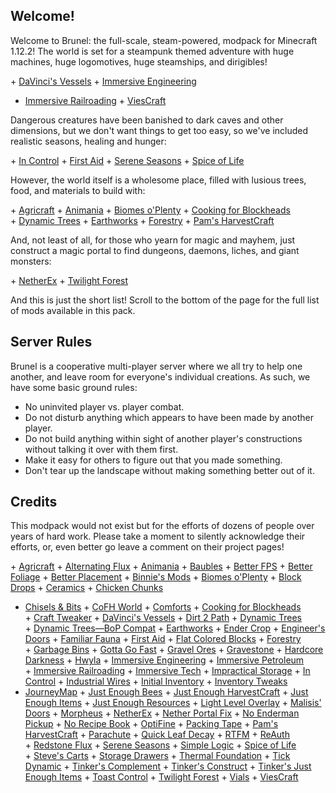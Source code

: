## Welcome!

Welcome to Brunel: the full-scale,
steam-powered, modpack for Minecraft
1.12.2! The world is set for a steampunk
themed adventure with huge machines,
huge logomotives, huge steamships, and
dirigibles!

+ [DaVinci's Vessels](https://minecraft.curseforge.com/projects/davincis-vessels)
+ [Immersive Engineering](https://minecraft.curseforge.com/projects/immersive-engineering)
+ [Immersive Railroading](https://minecraft.curseforge.com/projects/immersive-railroading)
+ [ViesCraft](https://minecraft.curseforge.com/projects/viescraft-airships)

Dangerous creatures have been banished
to dark caves and other dimensions, but
we don't want things to get too easy, so
we've included realistic seasons, healing
and hunger:

+ [In Control](https://minecraft.curseforge.com/projects/in-control)
+ [First Aid](https://minecraft.curseforge.com/projects/first-aid)
+ [Serene Seasons](https://minecraft.curseforge.com/projects/serene-seasons)
+ [Spice of Life](https://minecraft.curseforge.com/projects/the-spice-of-life)

However, the world itself is a wholesome
place, filled with lusious trees, food,
and materials to build with:

+ [Agricraft](https://minecraft.curseforge.com/projects/agricraft)
+ [Animania](https://minecraft.curseforge.com/projects/animania)
+ [Biomes o'Plenty](https://minecraft.curseforge.com/projects/biomes-o-plenty)
+ [Cooking for Blockheads](https://minecraft.curseforge.com/projects/cooking-for-blockheads)
+ [Dynamic Trees](https://minecraft.curseforge.com/projects/dynamictrees)
+ [Earthworks](https://minecraft.curseforge.com/projects/earthworks)
+ [Forestry](https://minecraft.curseforge.com/projects/forestry)
+ [Pam's HarvestCraft](https://minecraft.curseforge.com/projects/pams-harvestcraft)

And, not least of all, for those who
yearn for magic and mayhem, just
construct a magic portal to find
dungeons, daemons, liches, and giant
monsters:

+ [NetherEx](https://minecraft.curseforge.com/projects/netherex)
+ [Twilight Forest](https://minecraft.curseforge.com/projects/the-twilight-forest)

And this is just the short list! Scroll
to the bottom of the page for the full
list of mods available in this pack.

## Server Rules

Brunel is a cooperative multi-player
server where we all try to help one
another, and leave room for everyone's
individual creations. As such, we have
some basic ground rules:

+ No uninvited player vs. player combat.
+ Do not disturb anything which appears
  to have been made by another player.
+ Do not build anything within sight of
  another player's constructions without
  talking it over with them first.
+ Make it easy for others to figure out
  that you made something.
+ Don't tear up the landscape without
  making something better out of it.

## Credits

This modpack would not exist but for the
efforts of dozens of people over years
of hard work. Please take a moment to
silently acknowledge their efforts, or,
even better go leave a comment on their
project pages!

+ [Agricraft](https://minecraft.curseforge.com/projects/agricraft)
+ [Alternating Flux](https://minecraft.curseforge.com/projects/alternating-flux)
+ [Animania](https://minecraft.curseforge.com/projects/animania)
+ [Baubles](https://minecraft.curseforge.com/projects/baubles)
+ [Better FPS](https://minecraft.curseforge.com/projects/betterfps)
+ [Better Foliage](https://minecraft.curseforge.com/projects/better-foliage)
+ [Better Placement](https://minecraft.curseforge.com/projects/better-placement)
+ [Binnie's Mods](https://minecraft.curseforge.com/projects/binnies-mods)
+ [Biomes o'Plenty](https://minecraft.curseforge.com/projects/biomes-o-plenty)
+ [Block Drops](https://minecraft.curseforge.com/projects/block-drops-jei-addon)
+ [Ceramics](https://minecraft.curseforge.com/projects/ceramics)
+ [Chicken Chunks](https://minecraft.curseforge.com/projects/chicken-chunks-1-8)
+ [Chisels & Bits](https://minecraft.curseforge.com/projects/chisels-bits)
+ [CoFH World](https://minecraft.curseforge.com/projects/cofh-world)
+ [Comforts](https://minecraft.curseforge.com/projects/comforts)
+ [Cooking for Blockheads](https://minecraft.curseforge.com/projects/cooking-for-blockheads)
+ [Craft Tweaker](https://minecraft.curseforge.com/projects/crafttweaker)
+ [DaVinci's Vessels](https://minecraft.curseforge.com/projects/davincis-vessels)
+ [Dirt 2 Path](https://minecraft.curseforge.com/projects/dirt2path)
+ [Dynamic Trees](https://minecraft.curseforge.com/projects/dynamictrees)
+ [Dynamic Trees—BoP Compat](https://minecraft.curseforge.com/projects/dtbop)
+ [Earthworks](https://minecraft.curseforge.com/projects/earthworks)
+ [Ender Crop](https://minecraft.curseforge.com/projects/ender-crop)
+ [Engineer's Doors](https://minecraft.curseforge.com/projects/engineers-doors)
+ [Familiar Fauna](https://minecraft.curseforge.com/projects/familiar-fauna)
+ [First Aid](https://minecraft.curseforge.com/projects/first-aid)
+ [Flat Colored Blocks](https://minecraft.curseforge.com/projects/flat-colored-blocks)
+ [Forestry](https://minecraft.curseforge.com/projects/forestry)
+ [Garbage Bins](https://minecraft.curseforge.com/projects/trashcans-reborn)
+ [Gotta Go Fast](https://minecraft.curseforge.com/projects/gotta-go-fast)
+ [Gravel Ores](https://minecraft.curseforge.com/projects/simple-gravel-ores)
+ [Gravestone](https://minecraft.curseforge.com/projects/gravestone-mod)
+ [Hardcore Darkness](https://minecraft.curseforge.com/projects/hardcore-darkness)
+ [Hwyla](https://minecraft.curseforge.com/projects/hwyla)
+ [Immersive Engineering](https://minecraft.curseforge.com/projects/immersive-engineering)
+ [Immersive Petroleum](https://minecraft.curseforge.com/projects/immersive-petroleum)
+ [Immersive Railroading](https://minecraft.curseforge.com/projects/immersive-railroading)
+ [Immersive Tech](https://minecraft.curseforge.com/projects/immersive-tech)
+ [Impractical Storage](https://minecraft.curseforge.com/projects/impractical-storage)
+ [In Control](https://minecraft.curseforge.com/projects/in-control)
+ [Industrial Wires](https://minecraft.curseforge.com/projects/industrial-wires)
+ [Initial Inventory](https://minecraft.curseforge.com/projects/initial-inventory)
+ [Inventory Tweaks](https://minecraft.curseforge.com/projects/inventory-tweaks)
+ [JourneyMap](https://minecraft.curseforge.com/projects/journeymap)
+ [Just Enough Bees](https://minecraft.curseforge.com/projects/just-enough-forestry-bees-jefb)
+ [Just Enough HarvestCraft](https://minecraft.curseforge.com/projects/just-enough-harvestcraft)
+ [Just Enough Items](https://minecraft.curseforge.com/projects/jei)
+ [Just Enough Resources](https://minecraft.curseforge.com/projects/just-enough-resources-jer)
+ [Light Level Overlay](https://minecraft.curseforge.com/projects/light-level-overlay-reloaded)
+ [Malisis' Doors](https://minecraft.curseforge.com/projects/malisisdoors)
+ [Morpheus](https://minecraft.curseforge.com/projects/morpheus)
+ [NetherEx](https://minecraft.curseforge.com/projects/netherex)
+ [Nether Portal Fix](https://minecraft.curseforge.com/projects/netherportalfix)
+ [No Enderman Pickup](https://minecraft.curseforge.com/projects/no-enderman-pickup)
+ [No Recipe Book](https://minecraft.curseforge.com/projects/no-recipe-book)
+ [OptiFine](https://www.optifine.net/home)
+ [Packing Tape](https://minecraft.curseforge.com/projects/packing-tape)
+ [Pam's HarvestCraft](https://minecraft.curseforge.com/projects/pams-harvestcraft)
+ [Parachute](https://minecraft.curseforge.com/projects/parachutemod)
+ [Quick Leaf Decay](https://minecraft.curseforge.com/projects/quick-leaf-decay)
+ [RTFM](https://minecraft.curseforge.com/projects/rtfm)
+ [ReAuth](https://minecraft.curseforge.com/projects/reauth)
+ [Redstone Flux](https://minecraft.curseforge.com/projects/redstone-flux)
+ [Serene Seasons](https://minecraft.curseforge.com/projects/serene-seasons)
+ [Simple Logic](https://minecraft.curseforge.com/projects/basic-logic)
+ [Spice of Life](https://minecraft.curseforge.com/projects/the-spice-of-life)
+ [Steve's Carts](https://minecraft.curseforge.com/projects/steves-carts-reborn)
+ [Storage Drawers](https://minecraft.curseforge.com/projects/storage-drawers)
+ [Thermal Foundation](https://minecraft.curseforge.com/projects/thermal-foundation)
+ [Tick Dynamic](https://minecraft.curseforge.com/projects/tick-dynamic)
+ [Tinker's Complement](https://minecraft.curseforge.com/projects/tinkers-complement)
+ [Tinker's Construct](https://minecraft.curseforge.com/projects/tinkers-construct)
+ [Tinker's Just Enough Items](https://minecraft.curseforge.com/projects/tinkers-jei)
+ [Toast Control](https://minecraft.curseforge.com/projects/toast-control)
+ [Twilight Forest](https://minecraft.curseforge.com/projects/the-twilight-forest)
+ [Vials](https://minecraft.curseforge.com/projects/vials)
+ [ViesCraft](https://minecraft.curseforge.com/projects/viescraft-airships)
